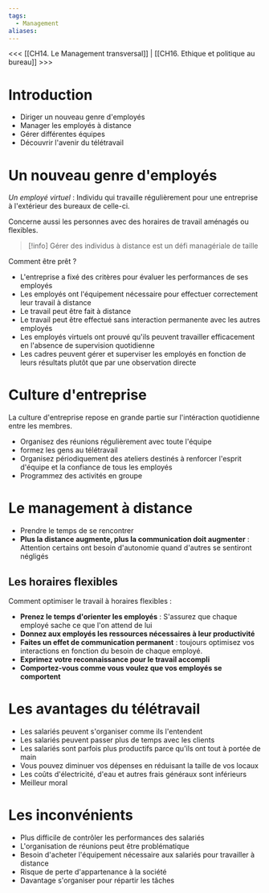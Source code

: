 ```yaml
---
tags:
  - Management
aliases:
---
```

<<< [[CH14. Le Management transversal]] | [[CH16. Ethique et politique au bureau]] >>>
# Introduction
- Diriger un nouveau genre d'employés
- Manager les employés à distance
- Gérer différentes équipes
- Découvrir l'avenir du télétravail

# Un nouveau genre d'employés
*Un employé virtuel* : Individu qui travaille régulièrement pour une entreprise à l'extérieur des bureaux de celle-ci.

Concerne aussi les personnes avec des horaires de travail aménagés ou flexibles.

>[!info] Gérer des individus à distance est un défi managériale de taille

Comment être prêt ?
- L'entreprise a fixé des critères pour évaluer les performances de ses employés
- Les employés ont l'équipement nécessaire pour effectuer correctement leur travail à distance
- Le travail peut être fait à distance
- Le travail peut être effectué sans interaction permanente avec les autres employés
- Les employés virtuels ont prouvé qu'ils peuvent travailler efficacement en l'absence de supervision quotidienne
- Les cadres peuvent gérer et superviser les employés en fonction de leurs résultats plutôt que par une observation directe

# Culture d'entreprise
La culture d'entreprise repose en grande partie sur l'intéraction quotidienne entre les membres.
- Organisez des réunions régulièrement avec toute l'équipe
- formez les gens au télétravail
- Organisez périodiquement des ateliers destinés à renforcer l'esprit d'équipe et la confiance de tous les employés
- Programmez des activités en groupe

# Le management à distance
- Prendre le temps de se rencontrer
- **Plus la distance augmente, plus la communication doit augmenter** : Attention certains ont besoin d'autonomie quand d'autres se sentiront négligés

## Les horaires flexibles
Comment optimiser le travail à horaires flexibles : 
- **Prenez le temps d'orienter les employés** : S'assurez que chaque employé sache ce que l'on attend de lui
- **Donnez aux employés les ressources nécessaires à leur productivité**
- **Faites un effet de communication permanent** : toujours optimisez vos interactions en fonction du besoin de chaque employé.
- **Exprimez votre reconnaissance pour le travail accompli**
- **Comportez-vous comme vous voulez que vos employés se comportent**

# Les avantages du télétravail
- Les salariés peuvent s'organiser comme ils l'entendent
- Les salariés peuvent passer plus de temps avec les clients
- Les salariés sont parfois plus productifs parce qu'ils ont tout à portée de main
- Vous pouvez diminuer vos dépenses en réduisant la taille de vos locaux
- Les coûts d'électricité, d'eau et autres frais généraux sont inférieurs
- Meilleur moral

# Les inconvénients
- Plus difficile de contrôler les performances des salariés
- L'organisation de réunions peut être problématique
- Besoin d'acheter l'équipement nécessaire aux salariés pour travailler à distance
- Risque de perte d'appartenance à la société
- Davantage s'organiser pour répartir les tâches